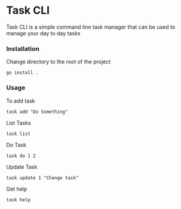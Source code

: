 # Task CLI
Task CLI is a simple command line task manager that can be used to manage your day to day tasks

### Installation
Change directory to the root of the project
```shell
go install .
```

### Usage
To add task
```shell
task add "Do Something"
```
List Tasks
```shell
task list
```
Do Task
```shell
task do 1 2
```
Update Task
```shell
task update 1 "Change task"
```
Get help
```shell
task help
```

